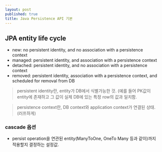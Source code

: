 ```yaml
---
layout: post
published: true
title: Java Persistence API 기본
---
```

## JPA entity life cycle
- new: no persistent identity, and no association with a persistence context
- managed: persistent identity, and association with a persistence context
- detached: persistent identity, and no association with a persistence context
- removed: persistent identity, association with a persistence context, and scheduled for removal from DB


> persistent identity란, entity가 DB에서 식별가능한 것. (예를 들어 PK값이 entity에 존재하고 그 값이 실제 DB에 있는 특정 row의 값과 일치함.


> persistence context란, DB context와 application context가 연결된 상태. (러프하게)


### cascade 옵션
- persist operation을 연관된 entity(ManyToOne, OneTo Many 등과 같이)까지 적용할지 결정하는 설정값.
